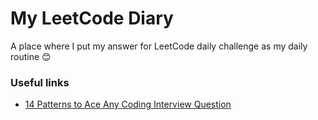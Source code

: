 # My LeetCode Diary

A place where I put my answer for LeetCode daily challenge as my daily routine 😊

### Useful links

- [14 Patterns to Ace Any Coding Interview Question](https://medium.com/hackernoon/14-patterns-to-ace-any-coding-interview-question-c5bb3357f6ed)
